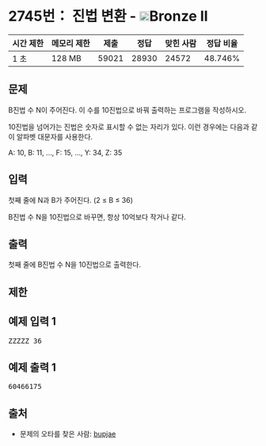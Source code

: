 # 2745번： 진법 변환 - <img src="https://static.solved.ac/tier_small/4.svg" style="height:20px" />Bronze II


| 시간 제한 | 메모리 제한 | 제출 | 정답 | 맞힌 사람 | 정답 비율 |
| --- | --- | --- | --- | --- | --- |
| 1 초 | 128 MB | 59021 | 28930 | 24572 | 48.746% |


## 문제


B진법 수 N이 주어진다. 이 수를 10진법으로 바꿔 출력하는 프로그램을 작성하시오.

10진법을 넘어가는 진법은 숫자로 표시할 수 없는 자리가 있다. 이런 경우에는 다음과 같이 알파벳 대문자를 사용한다.

A: 10, B: 11, ..., F: 15, ..., Y: 34, Z: 35




## 입력


첫째 줄에 N과 B가 주어진다. (2 ≤ B ≤ 36)

B진법 수 N을 10진법으로 바꾸면, 항상 10억보다 작거나 같다.




## 출력


첫째 줄에 B진법 수 N을 10진법으로 출력한다.




## 제한




## 예제 입력 1


<pre>ZZZZZ 36
</pre>


## 예제 출력 1


<pre>60466175
</pre>






## 출처


- 문제의 오타를 찾은 사람: [bupjae](/user/bupjae)




